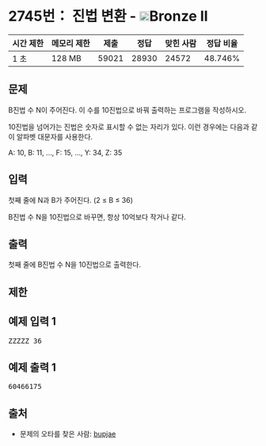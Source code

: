 # 2745번： 진법 변환 - <img src="https://static.solved.ac/tier_small/4.svg" style="height:20px" />Bronze II


| 시간 제한 | 메모리 제한 | 제출 | 정답 | 맞힌 사람 | 정답 비율 |
| --- | --- | --- | --- | --- | --- |
| 1 초 | 128 MB | 59021 | 28930 | 24572 | 48.746% |


## 문제


B진법 수 N이 주어진다. 이 수를 10진법으로 바꿔 출력하는 프로그램을 작성하시오.

10진법을 넘어가는 진법은 숫자로 표시할 수 없는 자리가 있다. 이런 경우에는 다음과 같이 알파벳 대문자를 사용한다.

A: 10, B: 11, ..., F: 15, ..., Y: 34, Z: 35




## 입력


첫째 줄에 N과 B가 주어진다. (2 ≤ B ≤ 36)

B진법 수 N을 10진법으로 바꾸면, 항상 10억보다 작거나 같다.




## 출력


첫째 줄에 B진법 수 N을 10진법으로 출력한다.




## 제한




## 예제 입력 1


<pre>ZZZZZ 36
</pre>


## 예제 출력 1


<pre>60466175
</pre>






## 출처


- 문제의 오타를 찾은 사람: [bupjae](/user/bupjae)




